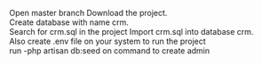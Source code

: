 Open master branch
Download the project.             
       Create database with name crm.     
         Search for crm.sql in the project
             Import crm.sql  into database crm.          
               Also create .env file on your system to run the project   
                 run -php artisan db:seed on command to create admin
                   

